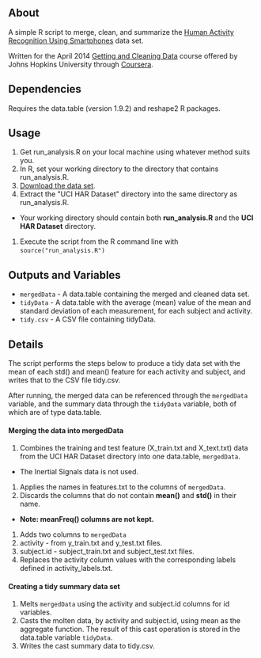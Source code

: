 ## About
 
A simple R script to merge, clean, and summarize the [Human Activity Recognition Using Smartphones](http://archive.ics.uci.edu/ml/datasets/Human+Activity+Recognition+Using+Smartphones) data set.

Written for the April 2014 [Getting and Cleaning Data](https://class.coursera.org/getdata-002) course offered by Johns Hopkins University through [Coursera](http://www.coursera.org).

## Dependencies

Requires the data.table (version 1.9.2) and reshape2 R packages.

## Usage

1. Get run_analysis.R on your local machine using whatever method suits you.
1. In R, set your working directory to the directory that contains run_analysis.R.
1. [Download the data set](https://d396qusza40orc.cloudfront.net/getdata%2Fprojectfiles%2FUCI%20HAR%20Dataset.zip).
1. Extract the "UCI HAR Dataset" directory into the same directory as run\_analysis.R.
  - Your working directory should contain both **run\_analysis.R** and the **UCI HAR Dataset** directory.
1. Execute the script from the R command line with `source("run_analysis.R")`

## Outputs and Variables
- `mergedData` - A data.table containing the merged and cleaned data set.
- `tidyData` - A data.table with the average (mean) value of the mean and standard deviation of each measurement, for each subject and activity.
- `tidy.csv` - A CSV file containing tidyData.

## Details

The script performs the steps below to produce a tidy data set with the mean of each std() and mean() feature for each activity and subject, and writes that to the CSV file tidy.csv.

After running, the merged data can be referenced through the `mergedData` variable, and the summary data through the `tidyData` variable, both of which are of type data.table.

#### Merging the data into mergedData

1. Combines the training and test feature (X\_train.txt and X\_text.txt) data from the UCI HAR Dataset directory into one data.table, `mergedData`.
  - The Inertial Signals data is not used.
1. Applies the names in features.txt to the columns of `mergedData`.
1. Discards the columns that do not contain **mean()** and **std()** in their name.
  - **Note: meanFreq() columns are not kept.**
1. Adds two columns to `mergedData`
  1. activity - from y\_train.txt and y\_test.txt files. 
  1. subject.id - subject\_train.txt and subject\_test.txt files.
1. Replaces the activity column values with the corresponding labels defined in activity_labels.txt.

#### Creating a tidy summary data set

1. Melts `mergedData` using the activity and subject.id columns for id variables.
1. Casts the molten data, by activity and subject.id, using mean as the aggregate function. The result of this cast operation is stored in the data.table variable `tidyData`.
1. Writes the cast summary data to tidy.csv.
